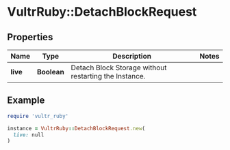 # VultrRuby::DetachBlockRequest

## Properties

| Name | Type | Description | Notes |
| ---- | ---- | ----------- | ----- |
| **live** | **Boolean** | Detach Block Storage without restarting the Instance.  |   | Value | Description | | - | ----- | ----------- | |   | true | Detach live, do not restart the instance. | |   | false | Restart the instance and detach the Block Storage. | | [optional] |

## Example

```ruby
require 'vultr_ruby'

instance = VultrRuby::DetachBlockRequest.new(
  live: null
)
```

